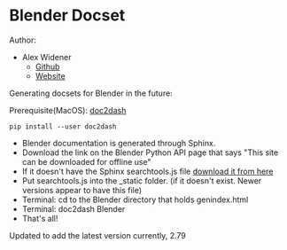 Blender Docset
=======================

Author:

* Alex Widener
    * [Github](http://www.github.com/alexwidener)
    * [Website](http://alexwidener.com)

Generating docsets for Blender in the future:

Prerequisite(MacOS):
[doc2dash](https://github.com/hynek/doc2dash/ "doc2dash")

    pip install --user doc2dash

* Blender documentation is generated through Sphinx.
* Download the link on the Blender Python API page that says "This site can be downloaded for offline use"
* If it doesn't have the Sphinx searchtools.js file [download it from here](http://sphinx-doc.org/_static/searchtools.js "searchtools.js")
* Put searchtools.js into the _static folder. (if it doesn't exist. Newer versions appear to have this file)
* Terminal: cd to the Blender directory that holds genindex.html
* Terminal: doc2dash Blender
* That's all!

Updated to add the latest version currently, 2.79
